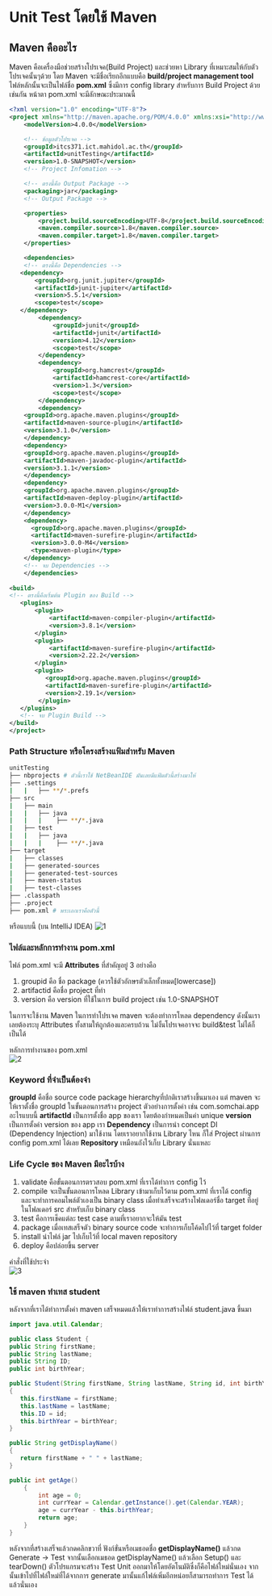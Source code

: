 # Unit Test โดยใช้ Maven

## Maven คืออะไร

Maven คือเครื่องมือช่วยสร้างโปรเจค(Build Project) และช่วยหา Library ที่เหมาะสมให้กับตัวโปรเจคนั้นๆด้วย โดย Maven จะมีชื่อเรียกอีกแบบคือ **build/project management tool** ไฟล์หลักนั้นจะเป็นไฟล์ชื่อ **pom.xml** ซึ่งมีการ config library สำหรับการ Build Project ด้วยเช่นกัน หน้าตา pom.xml จะมีลักษณะประมาณนี้

```xml
<?xml version="1.0" encoding="UTF-8"?>
<project xmlns="http://maven.apache.org/POM/4.0.0" xmlns:xsi="http://www.w3.org/2001/XMLSchema-instance" xsi:schemaLocation="http://maven.apache.org/POM/4.0.0 http://maven.apache.org/xsd/maven-4.0.0.xsd">
    <modelVersion>4.0.0</modelVersion>

    <!-- ข้อมูลตัวโปรเจค -->
    <groupId>itcs371.ict.mahidol.ac.th</groupId>
    <artifactId>unitTesting</artifactId>
    <version>1.0-SNAPSHOT</version>
    <!-- Project Infomation -->

    <!-- ตรงนี้คือ Output Package -->
    <packaging>jar</packaging> 
    <!-- Output Package -->

    <properties>
        <project.build.sourceEncoding>UTF-8</project.build.sourceEncoding>
        <maven.compiler.source>1.8</maven.compiler.source>
        <maven.compiler.target>1.8</maven.compiler.target>
    </properties>

    <dependencies>
    <!-- ตรงนี้คือ Dependencies -->
   <dependency>
       <groupId>org.junit.jupiter</groupId>
       <artifactId>junit-jupiter</artifactId>
       <version>5.5.1</version>
       <scope>test</scope>
   </dependency>
        <dependency>
            <groupId>junit</groupId>
            <artifactId>junit</artifactId>
            <version>4.12</version>
            <scope>test</scope>
        </dependency>
        <dependency>
            <groupId>org.hamcrest</groupId>
            <artifactId>hamcrest-core</artifactId>
            <version>1.3</version>
            <scope>test</scope>
        </dependency>
        <dependency>
    <groupId>org.apache.maven.plugins</groupId>
    <artifactId>maven-source-plugin</artifactId>
    <version>3.1.0</version>
    </dependency>
    <dependency>
    <groupId>org.apache.maven.plugins</groupId>
    <artifactId>maven-javadoc-plugin</artifactId>
    <version>3.1.1</version>
    </dependency>
    <dependency>
    <groupId>org.apache.maven.plugins</groupId>
    <artifactId>maven-deploy-plugin</artifactId>
    <version>3.0.0-M1</version>
    </dependency>
    <dependency>
      <groupId>org.apache.maven.plugins</groupId>
      <artifactId>maven-surefire-plugin</artifactId>
      <version>3.0.0-M4</version>
      <type>maven-plugin</type>
    </dependency>
    <!-- จบ Dependencies -->
    </dependencies>
    
<build> 
<!-- ตรงนี้คือเริ่มต้น Plugin ของ Build -->
   <plugins>
       <plugin>
           <artifactId>maven-compiler-plugin</artifactId>
           <version>3.8.1</version>
       </plugin>
       <plugin>
           <artifactId>maven-surefire-plugin</artifactId>
           <version>2.22.2</version>
       </plugin>
       <plugin>
          <groupId>org.apache.maven.plugins</groupId>
          <artifactId>maven-surefire-plugin</artifactId>
          <version>2.19.1</version>
        </plugin>
   </plugins>
   <!-- จบ Plugin Build -->
</build>
</project>
```

### Path Structure หรือโครงสร้างแฟ้มสำหรับ Maven

```bash
unitTesting
├── nbprojects # ตัวนี้เราใช้ NetBeanIDE มันเลยมีแฟ้มตัวนี้สร้างมาให้
├── .settings
|   |   ├── **/*.prefs
├── src
|   ├── main
|   |   ├── java
|   |   |    ├── **/*.java 
|   ├── test
|   |   ├── java
|   |   |    ├── **/*.java
├── target
|   ├── classes
|   ├── generated-sources
|   ├── generated-test-sources
|   ├── maven-status
|   ├── test-classes
├── .classpath
├── .project
├── pom.xml # พระเอกเราคือตัวนี้
```

หรือแบบนี้ (บน IntelliJ IDEA)
![1](https://3.bp.blogspot.com/-XjFEBOMzJxo/Wr99Ts2_d2I/AAAAAAAAWJw/AgE_USIGjwgGRhtMjYZwBLn3sf7-gUB_ACK4BGAYYCw/s400/Screen%2BShot%2B2561-03-31%2Bat%2B19.20.22.png)

### ไฟล์และหลักการทำงาน pom.xml

ไฟล์ pom.xml จะมี **Attributes** ที่สำคัญอยู๋ 3 อย่างคือ 
1.  groupid คือ ชื่อ package (ควรใช้ตัวอักษรตัวเล็กทั้งหมด[lowercase])
2.  artifactid คือชื่อ project ที่ทำ
3.  version คือ version ที่ใช้ในการ build project เช่น 1.0-SNAPSHOT

ในการจะใช้งาน Maven ในการทำโปรเจค maven จะต้องทำการโหลด dependency ดังนั้นเราเลยต้องระบุ Attributes ทั้งสามให้ถูกต้องและครบถ้วน ไม่งั้นโปรเจคอาจจะ build&test ไม่ได้ก็เป็นได้

หลักการทำงานของ pom.xml<br>
![2](https://miro.medium.com/max/700/1*E5K0nC9PsZo7mqO11zLSDQ.gif)

### Keyword ที่จำเป็นต้องจำ

 **groupId** คือชื่อ source code package hierarchyที่ปกติเราสร้างขึ้นมาเอง แต่ maven จะให้เราตั้งชื่อ groupId ในขั้นตอนการสร้าง project ตัวอย่างการตั้งค่า เช่น com.somchai.app อะไรแบบนี้
 **artifactId**  เป็นการตั้งชื่อ app ของเรา โดยต้องกำหนดเป็นค่า unique
 **version** เป็นการตั้งค่า version ของ app เรา
 **Dependency** เป็นการนำ concept DI (Dependency Injection) มาใช้งาน โดยเราอยากใช้งาน Library ไหน ก็ใส่ Project ผ่านการ config pom.xml ได้เลย
 **Repository** เหมือนถังไว้เก็บ Library นั่นแหละ

 ### Life Cycle ของ Maven มีอะไรบ้าง

1.  validate คือขั้นตอนการตรวสอบ pom.xml ที่เราได้ทำการ config ไว้
2.  compile จะเป็นขั้นตอนการโหลด Library เข้ามาเก็บไว้ตาม pom.xml ที่เราได้ config และจะทำการคอมไพล์ตัวเองเป็น binary class เมื่อทำเสร็จจะสร้างโฟลเดอร์ชื่อ target ที่อยู่ในโฟลเดอร์ src สำหรับเก็บ binary class
3.  test คือการเช็คแต่ละ test case ตามที่เราอยากจะให้มัน test 
4.  package เมื่อเทสเสร็จตัว binary source code จะทำการเก็บโค้ดไปไว้ที่ target folder 
5.  install นำไฟล์ jar ไปเก็บไว้ที่ local maven repository
6.  deploy คือปล่อยขึ้น server

คำสั่งที่ใช้ประจำ<br>
![3](https://miro.medium.com/max/875/1*_j_tZ7LfAe3mcSZKN_5_WQ.gif)

### ใช้ maven ทำเทส student 

หลังจากที่เราได้ทำการตั้งค่า maven เสร็จหมดแล้วให้เราทำการสร้างไฟล์ student.java ขึ้นมา

```java
import java.util.Calendar;

public class Student {
public String firstName;
public String lastName;
public String ID;
public int birthYear;

public Student(String firstName, String lastName, String id, int birthYear) 
{
   this.firstName = firstName;
   this.lastName = lastName;
   this.ID = id;
   this.birthYear = birthYear;
}

public String getDisplayName() 
{
   return firstName + " " + lastName;
}

public int getAge()
    {
        int age = 0;
        int currYear = Calendar.getInstance().get(Calendar.YEAR);
        age = currYear - this.birthYear;
        return age;
    }
}

```

หลังจากที่สร้างเสร็จแล้วกดคลิกขวาที่ ฟังก์ขั่นหรือเมธอดชื่อ **getDisplayName()** แล้วกด Generate -> Test จากนั้นเลือกเมธอด getDisplayName() แล้วเลือก Setup() และ tearDown() ตัวโปรแกรมจะสร้าง Test Unit ออกมาให้โดยอัตโนมัติซึ่งก็คือไฟล์ใหม่นั่นเอง จากนั้นเข้าไปที่ไฟล์ใหม่ที่ได้จากการ generate มานั้นแก้ไฟล์เพิ่มอีกหน่อยก็สามารถทำการ Test ได้แล้วนั่นเอง
